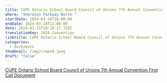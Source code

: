 ```yaml
---
title: CUPE Ontario School Board Council of Unions 7th Annual Convention
where: "Sheraton Parkway North "
startDate: 2024-03-24T18:00:00
endDate: 2024-03-28T12:00:00
date: 2024-01-11T18:18:17.720Z
translationKey: 2024 Convention
linktitle: CUPE Ontario School Board Council of Unions 7th Annual Convention
categories:
  - OurEvents
thumbnail: /img/croped.jpeg
draft: "false"
---
```

[CUPE Ontario School Board Council of Unions 7th Annual Convention First Call Document](https://osbcu-my.sharepoint.com/:b:/g/personal/mmaguire_osbcu_ca/EZJYRMDZfbJGsI0dhNRSee8Bw_b_vTmHRL7O1_3p2jJb7g?e=yCiMSP)